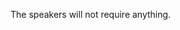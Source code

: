 <!-- Please let us know if you have any requirements for presenting your poster such as a 6 foot table for a demo. -->

The speakers will not require anything.
